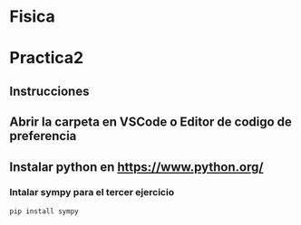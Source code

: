 # Fisica


# Practica2
## Instrucciones
## Abrir la carpeta en VSCode o Editor de codigo de preferencia 
## Instalar python en https://www.python.org/
### Intalar sympy para el tercer ejercicio
```
pip install sympy
```
